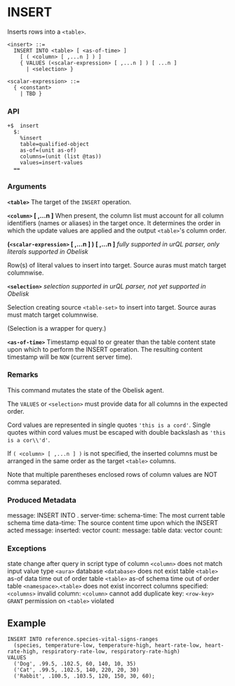 # INSERT

Inserts rows into a `<table>`.

```
<insert> ::=
  INSERT INTO <table> [ <as-of-time> ]
    [ ( <column> [ ,...n ] ) ]
    { VALUES (<scalar-expression> [ ,...n ] ) [ ...n ]
      | <selection> }
```

```
<scalar-expression> ::=
  { <constant>
    | TBD }
```

### API
```
+$  insert
  $:
    %insert
    table=qualified-object
    as-of=(unit as-of)
    columns=(unit (list @tas))
    values=insert-values
  ==
```

### Arguments

**`<table>`**
The target of the `INSERT` operation.

**`<column>` [ ,...n ]**
When present, the column list must account for all column identifiers (names or aliases) in the target once. It determines the order in which the update values are applied and the output `<table>`'s column order.   

**(`<scalar-expression>` [ ,...n ] ) [ ,...n ]**
*fully supported in urQL parser, only literals supported in Obelisk*

Row(s) of literal values to insert into target. Source auras must match target columnwise.

**`<selection>`**
*selection supported in urQL parser, not yet supported in Obelisk*

Selection creating source `<table-set>` to insert into target. Source auras must match target columnwise.

(Selection is a wrapper for query.)

**`<as-of-time>`**
Timestamp equal to or greater than the table content state upon which to perform the INSERT operation. The resulting content timestamp will be `NOW` (current server time).

### Remarks

This command mutates the state of the Obelisk agent.

The `VALUES` or `<selection>` must provide data for all columns in the expected order.

Cord values are represented in single quotes `'this is a cord'`. Single quotes within cord values must be escaped with double backslash as `'this is a cor\\'d'`.

If `( <column> [ ,...n ] )` is not specified, the inserted columns must be arranged in the same order as the target `<table>` columns.

Note that multiple parentheses enclosed rows of column values are NOT comma separated.

### Produced Metadata

message: INSERT INTO <namespace name>.<table name>
server-time: <timestamp>
schema-time: <timestamp>   The most current table schema time
data-time: <timestamp>     The source content time upon which the INSERT acted
message: inserted:
vector count: <count>
message: table data:
vector count: <count>

### Exceptions

state change after query in script
type of column `<column>` does not match input value type `<aura>`
database `<database>` does not exist
table `<table>` as-of data time out of order
table `<table>` as-of schema time out of order
table `<namespace>`.`<table>` does not exist
incorrect columns specified: `<columns>`
invalid column: `<column>`
cannot add duplicate key: `<row-key>`
`GRANT` permission on `<table>` violated

## Example

```
INSERT INTO reference.species-vital-signs-ranges
  (species, temperature-low, temperature-high, heart-rate-low, heart-rate-high, respiratory-rate-low, respiratory-rate-high)
VALUES
  ('Dog', .99.5, .102.5, 60, 140, 10, 35)
  ('Cat', .99.5, .102.5, 140, 220, 20, 30)
  ('Rabbit', .100.5, .103.5, 120, 150, 30, 60);
```
